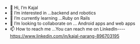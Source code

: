 - 👋 Hi, I’m Kajal
- 👀 I’m interested in ...backend and robotics
- 🌱 I’m currently learning ...Ruby on Rails
- 💞️ I’m looking to collaborate on ... Android apps and web apps
- 📫 How to reach me ...You can reach me on LinkedIn----https://www.linkedin.com/in/kajal-narang-896703195

<!---
kajal-610/kajal-610 is a ✨ special ✨ repository because its `README.md` (this file) appears on your GitHub profile.
You can click the Preview link to take a look at your changes.
--->
